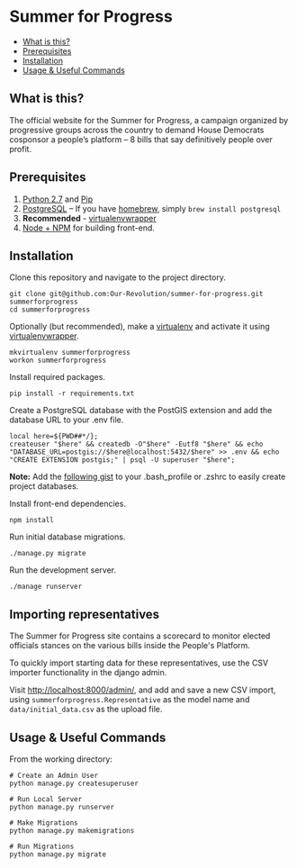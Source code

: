 Summer for Progress
=========================

* [What is this?](#what-is-this)
* [Prerequisites](#prerequisites)
* [Installation](#installation)
* [Usage & Useful Commands](#usage-&-useful-commands)

What is this?
-------------------
The official website for the Summer for Progress, a campaign organized by progressive groups across the country to demand House Democrats cosponsor a people’s platform – 8 bills that say definitively people over profit.

Prerequisites
-------------------
1. [Python 2.7](https://www.python.org/downloads/) and [Pip](https://pip.pypa.io/en/stable/installing/)
2. [PostgreSQL](https://www.postgresql.org/download/) – If you have [homebrew](https://brew.sh/), simply `brew install postgresql`
3. **Recommended** - [virtualenvwrapper](https://virtualenvwrapper.readthedocs.io/en/latest/)
4. [Node + NPM](https://nodejs.org/en/download/) for building front-end. 

Installation
-------------------
Clone this repository and navigate to the project directory.
```
git clone git@github.com:Our-Revolution/summer-for-progress.git summerforprogress
cd summerforprogress
```
Optionally (but recommended), make a [virtualenv](https://pypi.python.org/pypi/virtualenv) and activate it using [virtualenvwrapper](https://virtualenvwrapper.readthedocs.io/en/latest/).
```
mkvirtualenv summerforprogress
workon summerforprogress
```
Install required packages.
```
pip install -r requirements.txt
```

Create a PostgreSQL database with the PostGIS extension and add the database URL to your .env file. 
```
local here=${PWD##*/};
createuser "$here" && createdb -O"$here" -Eutf8 "$here" && echo "DATABASE_URL=postgis://$here@localhost:5432/$here" >> .env && echo "CREATE EXTENSION postgis;" | psql -U superuser "$here";
```

**Note:** Add the [following gist](https://gist.github.com/cjmabry/c78f40ae772a742deaa193f3c1534532) to your .bash_profile or .zshrc to easily create project databases.

Install front-end dependencies.
```
npm install
```

Run initial database migrations.
```
./manage.py migrate
```
Run the development server.
```
./manage runserver
```

Importing representatives
---------------------------
The Summer for Progress site contains a scorecard to monitor elected officials stances on the various bills inside the People's Platform.

To quickly import starting data for these representatives, use the CSV importer functionality in the django admin.

Visit [http://localhost:8000/admin/](http://localhost:8000/admin/), and add and save a new CSV import, using `summerforprogress.Representative` as the model name and `data/initial_data.csv` as the upload file.

Usage & Useful Commands
-------------------
From the working directory:

```
# Create an Admin User
python manage.py createsuperuser

# Run Local Server
python manage.py runserver

# Make Migrations
python manage.py makemigrations

# Run Migrations
python manage.py migrate
```
